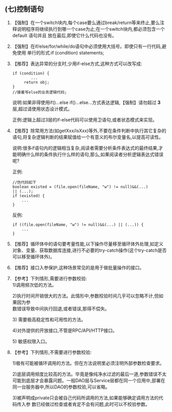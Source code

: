 ## \(七\)控制语句

1. 【强制】在一个switch块内,每个case要么通过break/return等来终止,要么注释说明程序将继续执行到哪一个case为止;在一个switch块内,都必须包含一个 default 语句并且 放在最后,即使它什么代码也没有。

2. 【强制】在if/else/for/while/do语句中必须使用大括号。即使只有一行代码,避免使用 单行的形式:if \(condition\) statements;

3. 【推荐】表达异常的分支时,少用if-else方式,这种方式可以改写成:

   ```
   if (condition) { 
           ...
        return obj; 
   }
   //接着写else的业务逻辑代码;
   ```

   说明:如果非得使用if\(\)...else if\(\)...else...方式表达逻辑,【强制】请勿超过 **3** 层,超过请使用状态设计模式。

   正例:逻辑上超过3层的if-else代码可以使用卫语句,或者状态模式来实现。

4. 【推荐】除常用方法\(如getXxx/isXxx\)等外,不要在条件判断中执行其它复杂的语句,将复杂逻辑判断的结果赋值给一个有意义的布尔变量名,以提高可读性。

   说明:很多if语句内的逻辑相当复杂,阅读者需要分析条件表达式的最终结果,才能明确什么样的条件执行什么样的语句,那么,如果阅读者分析逻辑表达式错误呢?

	正例:
	
	```
    //伪代码如下  
    boolean existed = (file.open(fileName, "w") != null)&&(...) 
    || (...); 
    if (existed) {
        ... 
    }
    ```

	反例:
	
	```
    if ((file.open(fileName, "w") != null)&&(...) || (...)) { 
        ...
    }
	```

5. 【推荐】循环体中的语句要考量性能,以下操作尽量移至循环体外处理,如定义对象、变量、获取数据库连接,进行不必要的try-catch操作\(这个try-catch是否可以移至循环体外\)。

6. 【推荐】接口入参保护,这种场景常见的是用于做批量操作的接口。

7. 【参考】下列情形,需要进行参数校验:  
   1\)调用频次低的方法。

   2\)执行时间开销很大的方法。此情形中,参数校验时间几乎可以忽略不计,但如果因为参  
      数错误导致中间执行回退,或者错误,那得不偿失。

   3\) 需要极高稳定性和可用性的方法。

   4\)对外提供的开放接口,不管是RPC/API/HTTP接口。

   5\) 敏感权限入口。

8. 【参考】下列情形,不需要进行参数校验:

   1\)极有可能被循环调用的方法。但在方法说明里必须注明外部参数检查要求。

   2\)底层调用频度比较高的方法。毕竟是像纯净水过滤的最后一道,参数错误不太可能到底层才会暴露问题。一般DAO层与Service层都在同一个应用中,部署在同一台服务器中,所以DAO的参数校验,可以省略。

   3\)被声明成private只会被自己代码所调用的方法,如果能够确定调用方法的代码传入参 数已经做过检查或者肯定不会有问题,此时可以不校验参数。



